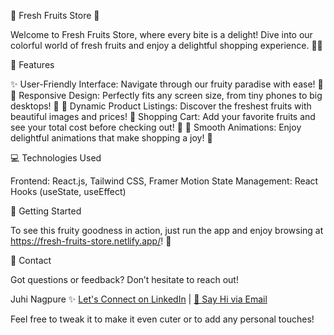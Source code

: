 🍏 Fresh Fruits Store 🍊

Welcome to Fresh Fruits Store, where every bite is a delight! Dive into our colorful world of fresh fruits and enjoy a delightful shopping experience. 🍓✨

🌟 Features

✨ User-Friendly Interface: Navigate through our fruity paradise with ease! 🍍
📱 Responsive Design: Perfectly fits any screen size, from tiny phones to big desktops! 🌈
🍇 Dynamic Product Listings: Discover the freshest fruits with beautiful images and prices!
🛒 Shopping Cart: Add your favorite fruits and see your total cost before checking out! 💖
💃 Smooth Animations: Enjoy delightful animations that make shopping a joy! 🎉

💻 Technologies Used

Frontend: React.js, Tailwind CSS, Framer Motion
State Management: React Hooks (useState, useEffect)

🚀 Getting Started

To see this fruity goodness in action, just run the app and enjoy browsing at https://fresh-fruits-store.netlify.app/! 🍉

💌 Contact

Got questions or feedback? Don’t hesitate to reach out!

Juhi Nagpure
✨ [Let's Connect on LinkedIn](https://www.linkedin.com/in/juhi-nagpure-38108b21b/) | [📧 Say Hi via Email](juhinagpure143@gmail.com)

Feel free to tweak it to make it even cuter or to add any personal touches!






